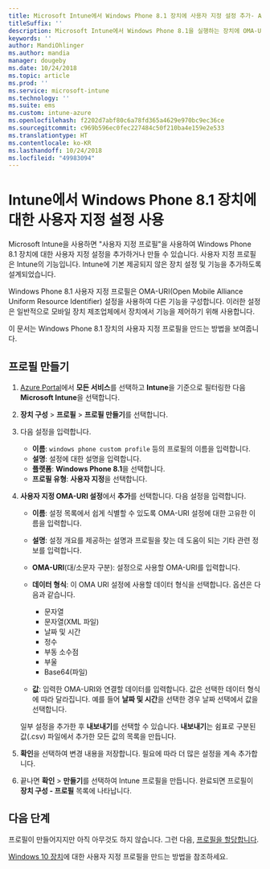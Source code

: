 ```yaml
---
title: Microsoft Intune에서 Windows Phone 8.1 장치에 사용자 지정 설정 추가- Azure | Microsoft Docs
titleSuffix: ''
description: Microsoft Intune에서 Windows Phone 8.1을 실행하는 장치에 OMA-URI 설정을 사용하려면 사용자 지정 프로필을 추가하거나 만듭니다.
keywords: ''
author: MandiOhlinger
ms.author: mandia
manager: dougeby
ms.date: 10/24/2018
ms.topic: article
ms.prod: ''
ms.service: microsoft-intune
ms.technology: ''
ms.suite: ems
ms.custom: intune-azure
ms.openlocfilehash: f2202d7abf80c6a78fd365a4629e970bc9ec36ce
ms.sourcegitcommit: c969b596ec0fec227484c50f210ba4e159e2e533
ms.translationtype: HT
ms.contentlocale: ko-KR
ms.lasthandoff: 10/24/2018
ms.locfileid: "49983094"
---
```

# <a name="use-custom-settings-for-windows-phone-81-devices-in-intune"></a>Intune에서 Windows Phone 8.1 장치에 대한 사용자 지정 설정 사용

Microsoft Intune을 사용하면 "사용자 지정 프로필"을 사용하여 Windows Phone 8.1 장치에 대한 사용자 지정 설정을 추가하거나 만들 수 있습니다. 사용자 지정 프로필은 Intune의 기능입니다. Intune에 기본 제공되지 않은 장치 설정 및 기능을 추가하도록 설계되었습니다.

Windows Phone 8.1 사용자 지정 프로필은 OMA-URI(Open Mobile Alliance Uniform Resource Identifier) 설정을 사용하여 다른 기능을 구성합니다. 이러한 설정은 일반적으로 모바일 장치 제조업체에서 장치에서 기능을 제어하기 위해 사용합니다.

이 문서는 Windows Phone 8.1 장치의 사용자 지정 프로필을 만드는 방법을 보여줍니다. 

## <a name="create-the-profile"></a>프로필 만들기

1. [Azure Portal](https://portal.azure.com)에서 **모든 서비스**를 선택하고 **Intune**을 기준으로 필터링한 다음 **Microsoft Intune**을 선택합니다.
2. **장치 구성** > **프로필** > **프로필 만들기**를 선택합니다.
3. 다음 설정을 입력합니다.

    - **이름**: `windows phone custom profile` 등의 프로필의 이름을 입력합니다.
    - **설명**: 설정에 대한 설명을 입력합니다.
    - **플랫폼**: **Windows Phone 8.1**을 선택합니다.
    - **프로필 유형**: **사용자 지정**을 선택합니다.

4. **사용자 지정 OMA-URI 설정**에서 **추가**를 선택합니다. 다음 설정을 입력합니다.

    - **이름**: 설정 목록에서 쉽게 식별할 수 있도록 OMA-URI 설정에 대한 고유한 이름을 입력합니다.
    - **설명**: 설정 개요를 제공하는 설명과 프로필을 찾는 데 도움이 되는 기타 관련 정보를 입력합니다.
    - **OMA-URI**(대/소문자 구분): 설정으로 사용할 OMA-URI를 입력합니다.
    - **데이터 형식**: 이 OMA URI 설정에 사용할 데이터 형식을 선택합니다. 옵션은 다음과 같습니다.

        - 문자열
        - 문자열(XML 파일)
        - 날짜 및 시간
        - 정수
        - 부동 소수점
        - 부울
        - Base64(파일)

    - **값**: 입력한 OMA-URI와 연결할 데이터를 입력합니다. 값은 선택한 데이터 형식에 따라 달라집니다. 예를 들어 **날짜 및 시간**을 선택한 경우 날짜 선택에서 값을 선택합니다.

    일부 설정을 추가한 후 **내보내기**를 선택할 수 있습니다. **내보내기**는 쉼표로 구분된 값(.csv) 파일에서 추가한 모든 값의 목록을 만듭니다.

5. **확인**을 선택하여 변경 내용을 저장합니다. 필요에 따라 더 많은 설정을 계속 추가합니다.
6. 끝나면 **확인** > **만들기**를 선택하여 Intune 프로필을 만듭니다. 완료되면 프로필이 **장치 구성 - 프로필** 목록에 나타납니다.

## <a name="next-steps"></a>다음 단계

프로필이 만들어지지만 아직 아무것도 하지 않습니다. 그런 다음, [프로필을 할당합니다](device-profile-assign.md).

[Windows 10 장치](custom-settings-windows-10.md)에 대한 사용자 지정 프로필을 만드는 방법을 참조하세요.